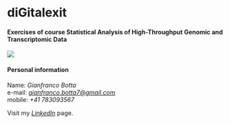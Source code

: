 # diGitalexit
#### Exercises of course Statistical Analysis of High-Throughput Genomic and Transcriptomic Data

![](https://github.com/GianfrancoBotta/diGitalexit/blob/main/UZH_bioinfo.jpg)

#### Personal information  
Name: *Gianfranco Botta*  
e-mail: *gianfranco.botta7@gmail.com*  
mobile: *+41 783093567*

Visit my [_LinkedIn_](www.linkedin.com/in/gianfrancobotta) page.
